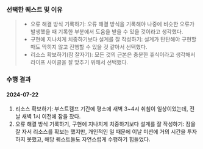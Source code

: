 ### 선택한 퀘스트 및 이유

> -   오류 해결 방식 기록하기: 오류 해결 방식을 기록해야 나중에 비슷한 오류가 발생했을 때 기록한 부분에서 도움을 받을 수 있을 것이라고 생각했다.
> -   구현에 지나치게 치중하기보다 설계를 잘 작성하기: 설계가 탄탄해야 구현할 때도 막히지 않고 진행할 수 있을 것 같아서 선택했다.
> -   리소스 확보하기(잠 잘자기): 모든 것의 근본은 충분한 휴식이라고 생각해서 라이프 사이클을 잘 맞추기 위해서 선택했다.

### 수행 결과

#### 2024-07-22
1. 리소스 확보하기: 부스트캠프 기간에 평소에 새벽 3~4시 취침이 일상이었는데, 전날 새벽 1시 이전에 잠을 잤다.
2. 오류 해결 방식 기록하기, 구현에 지나치게 치중하기보다 설계를 잘 작성하기: 잠을 잘 자서 리소스를 확보는 했지만, 개인적인 일 때문에 이날 미션에 거의 시간을 투자하지 못했고, 해당 퀘스트들도 자연스럽게 수행하기 힘들었다.
